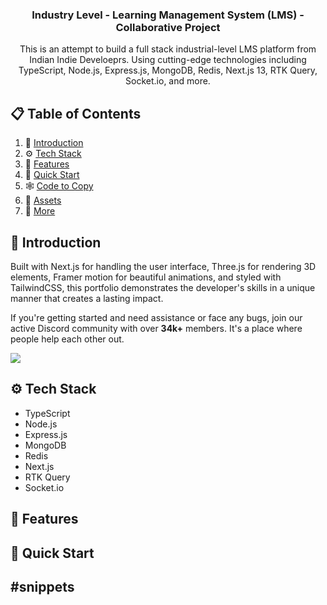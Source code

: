 

<div align="center">
  

  <h3 align="center">Industry Level - Learning Management System (LMS) - Collaborative Project </h3>

   <div align="center">
     This is an attempt to build a full stack industrial-level LMS platform from Indian  Indie Develoeprs. Using cutting-edge technologies including TypeScript, Node.js, Express.js, MongoDB, Redis, Next.js 13, RTK Query, Socket.io, and more.
    </div>
</div>


## 📋 <a name="table">Table of Contents</a>

1. 🤖 [Introduction](#introduction)
2. ⚙️ [Tech Stack](#tech-stack)
3. 🔋 [Features](#features)
4. 🤸 [Quick Start](#quick-start)
5. 🕸️ [Code to Copy](#snippets)
6. 🔗 [Assets](#links)
7. 🚀 [More](#more)


## <a name="introduction">🤖 Introduction</a>

Built with Next.js for handling the user interface, Three.js for rendering 3D elements, Framer motion for beautiful animations, and styled with TailwindCSS, this portfolio demonstrates the developer's skills in a unique manner that creates a lasting impact.

If you're getting started and need assistance or face any bugs, join our active Discord community with over **34k+** members. It's a place where people help each other out.

<a href="https://discord.com/invite/n6EdbFJ" target="_blank"><img src="https://github.com/sujatagunale/EasyRead/assets/151519281/618f4872-1e10-42da-8213-1d69e486d02e" /></a>



## <a name="tech-stack">⚙️ Tech Stack</a>

- TypeScript
- Node.js
- Express.js
- MongoDB
- Redis
- Next.js 
- RTK Query
- Socket.io



## <a name="features">🔋 Features</a>

## <a name="quick-start">🤸 Quick Start</a>


## <a name="Code to Copy">#snippets</a>
